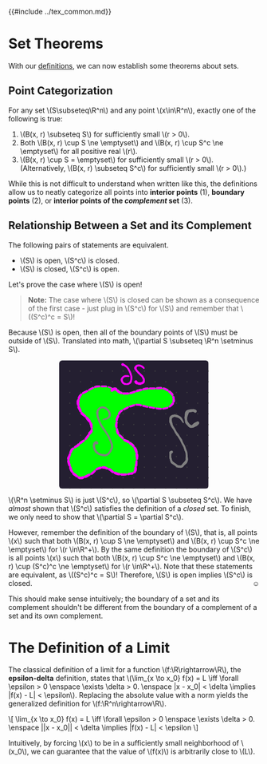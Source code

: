{{#include ../tex_common.md}}

# Set Theorems

With our [definitions](./set_definitions.md), we can now establish some theorems about sets.

## Point Categorization

For any set \\(S\subseteq\R^n\\) and any point \\(x\in\R^n\\), exactly one of the following is true:
1. \\(B(x, r) \subseteq S\\) for sufficiently small \\(r > 0\\).
2. Both \\(B(x, r) \cup S \ne \emptyset\\) and \\(B(x, r) \cup S^c \ne \emptyset\\) for all positive real \\(r\\).
3. \\(B(x, r) \cup S = \emptyset\\) for sufficiently small \\(r > 0\\). (Alternatively, \\(B(x, r) \subseteq S^c\\) for sufficiently small \\(r > 0\\).)


While this is not difficult to understand when written like this, the definitions allow us to neatly categorize all points into **interior points** (1), **boundary points** (2), or **interior points of the _complement_ set** (3).

## Relationship Between a Set and its Complement

The following pairs of statements are equivalent.
- \\(S\\) is open, \\(S^c\\) is closed.
- \\(S\\) is closed, \\(S^c\\) is open.

Let's prove the case where \\(S\\) is open!

> **Note:** The case where \\(S\\) is closed can be shown as a consequence of the first case - just plug in \\(S^c\\) for \\(S\\) and remember that \\((S^c)^c = S\\)!
>

Because \\(S\\) is open, then all of the boundary points of \\(S\\) must be outside of \\(S\\). Translated into math, \\(\partial S \subseteq \R^n \setminus S\\).

<img src = "./S_and_its_complement.svg" style = "border-radius: 6px; display: block; margin-left: auto; margin-right: auto; max-width: 300px;"></img>

\\(\R^n \setminus S\\) is just \\(S^c\\), so \\(\partial S \subseteq S^c\\). We have _almost_ shown that \\(S^c\\) satisfies the definition of a _closed_ set. To finish, we only need to show that \\(\partial S = \partial S^c\\).

However, remember the definition of the boundary of \\(S\\), that is, all points \\(x\\) such that both \\(B(x, r) \cup S \ne \emptyset\\) and \\(B(x, r) \cup S^c \ne \emptyset\\) for \\(r \in\R^+\\). By the same definition the boundary of \\(S^c\\) is all points \\(x\\) such that both \\(B(x, r) \cup S^c \ne \emptyset\\) and \\(B(x, r) \cup (S^c)^c \ne \emptyset\\) for \\(r \in\R^+\\). Note that these statements are equivalent, as \\((S^c)^c = S\\)! Therefore, \\(S\\) is open implies \\(S^c\\) is closed. <span style="float: right;">☺</span>

This should make sense intuitively; the boundary of a set and its complement shouldn't be different from the boundary of a complement of a set and its own complement.

# The Definition of a Limit

The classical definition of a limit for a function \\(f:\R\rightarrow\R\\), the **epsilon-delta** definition, states that \\(\lim_{x \to x_0} f(x) = L \iff \forall \epsilon > 0 \enspace \exists \delta > 0. \enspace |x - x_0| < \delta \implies |f(x) - L| < \epsilon\\). Replacing the absolute value with a norm yields the generalized definition for \\(f:\R^n\rightarrow\R\\).

\\[
   \lim_{x \to x_0} f(x) = L \iff \forall \epsilon > 0 \enspace \exists \delta > 0. \enspace ||x - x_0|| < \delta \implies |f(x) - L| < \epsilon
\\]

Intuitively, by forcing \\(x\\) to be in a sufficiently small neighborhood of \\(x_0\\), we can guarantee that the value of \\(f(x)\\) is arbitrarily close to \\(L\\).
